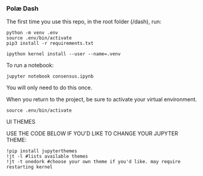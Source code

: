 ### Polæ Dash 

The first time you use this repo, in the root folder (/dash), run:

```
python -m venv .env
source .env/bin/activate
pip3 install -r requirements.txt

ipython kernel install --user --name=.venv
```

To run a notebook: 

```
jupyter notebook consensus.ipynb
```


You will only need to do this once. 

When you return to the project, be sure to activate your virtual environment.

```
source .env/bin/activate
```


UI THEMES

USE THE CODE BELOW IF YOU'D LIKE TO CHANGE YOUR JUPYTER THEME:
```
!pip install jupyterthemes
!jt -l #lists available themes
!jt -t onedork #choose your own theme if you'd like. may require restarting kernel
```




